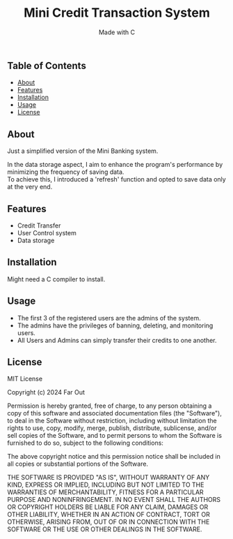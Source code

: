 <body>
    <header>
        <h1>Mini Credit Transaction System</h1>
        <p>Made with C</p>
    </header>
    <div class="container">
        <div class="toc">
            <h2>Table of Contents</h2>
            <ul>
                <li><a href="#about">About</a></li>
                <li><a href="#features">Features</a></li>
                <li><a href="#installation">Installation</a></li>
                <li><a href="#usage">Usage</a></li>
                <li><a href="#license">License</a></li>
            </ul>
        </div>
        <section id="about">
            <h2>About</h2>
            <p>Just a simplified version of the Mini Banking system.</p>
            <p>In the data storage aspect, I aim to enhance the program's performance by minimizing the frequency of saving data. <br>
                To achieve this, I introduced a 'refresh' function and opted to save data only at the very end.</p>
        </section>
        <section id="features">
            <h2>Features</h2>
            <ul>
                <li>Credit Transfer</li>
                <li>User Control system</li>
                <li>Data storage</li>
            </ul>
        </section>
        <section id="installation">
            <h2>Installation</h2>
            <p>Might need a C compiler to install.</p>
        </section>
        <section id="usage">
            <h2>Usage</h2>
            <ul>
                <li>The first 3 of the registered users are the admins of the system.</li>
                <li>The admins have the privileges of banning, deleting, and monitoring users.</li>
                <li>All Users and Admins can simply transfer their credits to one another.</li>
            </ul>
        </section>
        <section id="license">
            <h2>License</h2>
            <p>
                MIT License
            </p>
            <p>
                Copyright (c) 2024 Far Out
            </p>
            <p>
                Permission is hereby granted, free of charge, to any person obtaining a copy
                of this software and associated documentation files (the "Software"), to deal
                in the Software without restriction, including without limitation the rights
                to use, copy, modify, merge, publish, distribute, sublicense, and/or sell
                copies of the Software, and to permit persons to whom the Software is
                furnished to do so, subject to the following conditions:
            </p>
            <p>
                The above copyright notice and this permission notice shall be included in all
                copies or substantial portions of the Software.
            </p>
            <p>
                THE SOFTWARE IS PROVIDED "AS IS", WITHOUT WARRANTY OF ANY KIND, EXPRESS OR
                IMPLIED, INCLUDING BUT NOT LIMITED TO THE WARRANTIES OF MERCHANTABILITY,
                FITNESS FOR A PARTICULAR PURPOSE AND NONINFRINGEMENT. IN NO EVENT SHALL THE
                AUTHORS OR COPYRIGHT HOLDERS BE LIABLE FOR ANY CLAIM, DAMAGES OR OTHER
                LIABILITY, WHETHER IN AN ACTION OF CONTRACT, TORT OR OTHERWISE, ARISING FROM,
                OUT OF OR IN CONNECTION WITH THE SOFTWARE OR THE USE OR OTHER DEALINGS IN THE
                SOFTWARE.
            </p>
        </section>
    </div>
</body>
</html>
